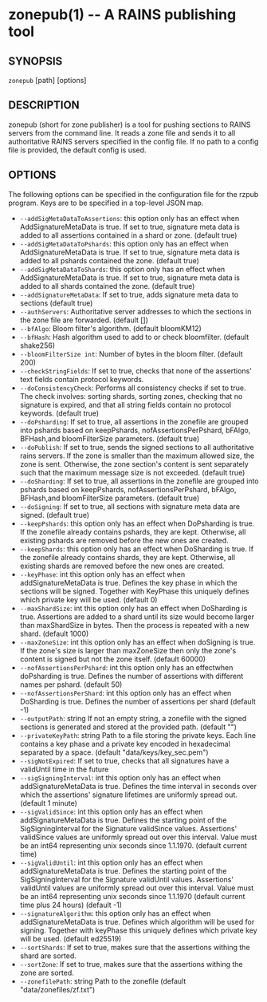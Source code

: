 zonepub(1) -- A RAINS publishing tool
===========================

## SYNOPSIS

`zonepub` [path] [options]

## DESCRIPTION

zonepub (short for zone publisher) is a tool for pushing sections to RAINS
servers from the command line. It reads a zone file and sends it to all
authoritative RAINS servers specified in the config file. If no path to a
config file is provided, the default config is used.

## OPTIONS

The following options can be specified in the configuration file for the rzpub
program. Keys are to be specified in a top-level JSON map.

* `--addSigMetaDataToAssertions`: this option only has an effect when AddSignatureMetaData is true.
   If set to true, signature meta data is added to all assertions contained in a shard or zone.
   (default true)
* `--addSigMetaDataToPshards`: this option only has an effect when AddSignatureMetaData is true. If
   set to true, signature meta data is added to all pshards contained the zone. (default true) 
* `--addSigMetaDataToShards`: this option only has an effect when AddSignatureMetaData is true. If
   set to true, signature meta data is added to all shards contained the zone. (default true) 
* `--addSignatureMetaData`: If set to true, adds signature meta data to sections (default true) 
* `--authServers`: Authoritative server addresses to which the sections in the
   zone file are forwarded. (default []) 
* `--bfAlgo`: Bloom filter's algorithm. (default bloomKM12)
* `--bfHash`: Hash algorithm used to add to or check bloomfilter. (default shake256)
* `--bloomFilterSize int`: Number of bytes in the bloom filter. (default 200) 
* `--checkStringFields`: If set to true, checks that none of the assertions' text fields contain
   protocol keywords. 
* `--doConsistencyCheck`: Performs all consistency checks if set to true. The check involves:
   sorting shards, sorting zones, checking that no signature is expired, and that all string
   fields contain no protocol keywords. (default true) 
* `--doPsharding`: If set to true, all assertions in the zonefile are grouped into pshards based on
   keepPshards, nofAssertionsPerPshard, bFAlgo, BFHash,and bloomFilterSize parameters. (default
   true) 
* `--doPublish`: If set to true, sends the signed sections to all authoritative rains servers. If
   the zone is smaller than the maximum allowed size, the zone is sent. Otherwise, the zone
   section's content is sent separately such that the maximum message size is not exceeded.
   (default true)
* `--doSharding`: If set to true, all assertions in the zonefile are grouped into pshards based on
   keepPshards, nofAssertionsPerPshard, bFAlgo, BFHash,and bloomFilterSize parameters. (default
   true) 
* `--doSigning`: If set to true, all sections with signature meta data are signed. (default true) 
* `--keepPshards`: this option only has an effect when DoPsharding is true. If the zonefile already
   contains pshards, they are kept. Otherwise, all existing pshards are removed before the new
   ones are created. 
* `--keepShards`: this option only has an effect when DoSharding is true. If the zonefile already
   contains shards, they are kept. Otherwise, all existing shards are removed before the new ones
   are created. 
* `--keyPhase`: int this option only has an effect when addSignatureMetaData is true. Defines the
   key phase in which the sections will be signed. Together with KeyPhase this uniquely defines
   which private key will be used. (default 0) 
* `--maxShardSize`: int this option only has an effect when DoSharding is true. Assertions are added
   to a shard until its size would become larger than maxShardSize in bytes. Then the process is
   repeated with a new shard. (default 1000)
* `--maxZoneSize`: int this option only has an effect when doSigning is true. If the zone's size is
   larger than maxZoneSize then only the zone's content is signed but not the zone itself.
   (default 60000) 
* `--nofAssertionsPerPshard`: int this option only has an effectwhen doPsharding is true. Defines
   the number of assertions with different names per pshard. (default 50) 
* `--nofAssertionsPerShard`: int this option only has an effect when DoSharding is true. Defines the
   number of assertions per shard (default -1) 
* `--outputPath`: string If not an empty string, a zonefile with the signed sections is generated
   and stored at the provided path. (default "") 
* `--privateKeyPath`: string Path to a file storing the private keys. Each line contains a key phase
   and a private key encoded in hexadecimal separated by a space. (default
   "data/keys/key_sec.pem") 
* `--sigNotExpired`: If set to true, checks that all signatures have a validUntil time in the future
* `--sigSigningInterval`: int this option only has an effect when addSignatureMetaData is true.
   Defines the time interval in seconds over which the assertions' signature lifetimes are
   uniformly spread out. (default 1 minute) 
* `--sigValidSince`: int this option only has an effect when addSignatureMetaData is true. Defines
   the starting point of the SigSigningInterval for the Signature validSince values. Assertions'
   validSince values are uniformly spread out over this interval. Value must be an int64
   representing unix seconds since 1.1.1970. (default current time) 
* `--sigValidUntil`: int this option only has an effect when addSignatureMetaData is true. Defines
   the starting point of the SigSigningInterval for the Signature validUntil values. Assertions'
   validUntil values are uniformly spread out over this interval. Value must be an int64
   representing unix seconds since 1.1.1970 (default current time plus 24 hours) (default -1) 
* `--signatureAlgorithm`: this option only has an effect when addSignatureMetaData is true. Defines
   which algorithm will be used for signing. Together with keyPhase this uniquely defines which
   private key will be used. (default ed25519) 
* `--sortShards`: If set to true, makes sure that the assertions withing the shard are sorted. 
* `--sortZone`: If set to true, makes sure that the assertions withing the zone are sorted. 
* `--zonefilePath`: string Path to the zonefile (default "data/zonefiles/zf.txt")
